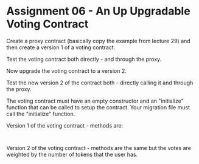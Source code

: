 
# Assignment 06 - An Up Upgradable Voting Contract

Create a proxy contract (basically copy the example from lecture 29)
and then create a version 1 of a voting contract. 

Test the voting contract both directly - and through the proxy.

Now upgrade the voting contract to a version 2.   

Test the new version 2 of the contract both - directly calling it
and through the proxy.

The voting contract must have an empty constructor and an "initialize"
function that can be called to setup the contract.   Your migration
file must call the "initialize" function.


Version 1 of the voting contract - methods are:

```


```
	

Version 2 of the voting contract - methods are the same but
the votes are weighted by the number of tokens that the
user has.


```


```





